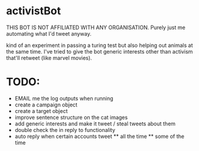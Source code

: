 # activistBot

THIS BOT IS NOT AFFILIATED WITH ANY ORGANISATION. Purely just me automating what I'd tweet anyway. 

kind of an experiment in passing a turing test but also helping out animals at the same time. I've tried to give the bot generic interests other than activism that'll retweet (like marvel movies).

# TODO:
* EMAIL me the log outputs when running
* create a campaign object
* create a target object
* improve sentence structure on the cat images
* add generic interests and make it tweet / steal tweets about them
* double check the in reply to functionality
* auto reply when certain accounts tweet
	** all the time
	** some of the time